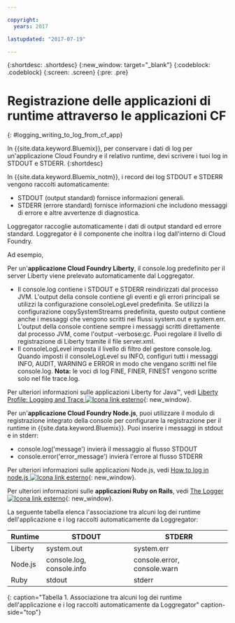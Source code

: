 ```yaml
---

copyright:
  years: 2017

lastupdated: "2017-07-19"

---
```



{:shortdesc: .shortdesc}
{:new_window: target="_blank"}
{:codeblock: .codeblock}
{:screen: .screen}
{:pre: .pre}

# Registrazione delle applicazioni di runtime attraverso le applicazioni CF
{: #logging_writing_to_log_from_cf_app}

In {{site.data.keyword.Bluemix}}, per conservare i dati di log per un'applicazione Cloud Foundry e il relativo runtime, devi scrivere i tuoi log in STDOUT e STDERR. 
{:shortdesc}

In {{site.data.keyword.Bluemix_notm}}, i record dei log STDOUT e STDERR vengono raccolti automaticamente:

* STDOUT (output standard) fornisce informazioni generali.  
* STDERR (errore standard) fornisce informazioni che includono messaggi di errore e altre avvertenze di diagnostica. 

Loggregator raccoglie automaticamente i dati di output standard ed errore standard. Loggregator è il componente che inoltra i log dall'interno di Cloud Foundry. 

Ad esempio, 

Per un'**applicazione Cloud Foundry Liberty**, il console.log predefinito per il server Liberty viene prelevato automaticamente dal Loggregator. 

* Il console.log contiene i STDOUT e STDERR reindirizzati dal processo JVM. L'output della console contiene gli eventi e gli errori principali se utilizzi la configurazione consoleLogLevel predefinita. Se utilizzi la configurazione copySystemStreams predefinita, questo output contiene anche i messaggi che vengono scritti nei flussi system.out e system.err. L'output della console contiene sempre i messaggi scritti direttamente dal processo JVM, come l'output -verbose:gc. Puoi regolare il livello di registrazione di Liberty tramite il file server.xml.
* Il consoleLogLevel imposta il livello di filtro del gestore console.log. Quando imposti il consoleLogLevel su INFO, configuri tutti i messaggi INFO, AUDIT, WARNING e ERROR in modo che vengano scritti nel file console.log. **Nota:** le voci di log FINE, FINER, FINEST vengono scritte solo nel file trace.log.

Per ulteriori informazioni sulle applicazioni Liberty for Java™, vedi [Liberty Profile: Logging and Trace ![Icona link esterno](../../../icons/launch-glyph.svg "Icona link esterno")](http://www-01.ibm.com/support/knowledgecenter/was_beta_liberty/com.ibm.websphere.wlp.nd.multiplatform.doc/ae/rwlp_logging.html "Icona link esterno"){: new_window}.

Per un'**applicazione Cloud Foundry Node.js**, puoi utilizzare il modulo di registrazione integrato della console per configurare la registrazione per il runtime in {{site.data.keyword.Bluemix}}. Puoi inserire i messaggi in stdout e in stderr:

* console.log('message') invierà il messaggio al flusso STDOUT
* console.error('error_message') invierà l'errore al flusso STDERR

Per ulteriori informazioni sulle applicazioni Node.js, vedi [How to log in node.js ![Icona link esterno](../../../icons/launch-glyph.svg "Icona link esterno")](http://docs.nodejitsu.com/articles/intermediate/how-to-log "Icona link esterno"){: new_window}.


Per ulteriori informazioni sulle **applicazioni Ruby on Rails**, vedi [The Logger ![Icona link esterno](../../../icons/launch-glyph.svg "Icona link esterno")](http://guides.rubyonrails.org/debugging_rails_applications.html#the-logger "Icona link esterno"){: new_window}.

La seguente tabella elenca l'associazione tra alcuni log dei runtime dell'applicazione e i log raccolti automaticamente da Loggregator:

| **Runtime** |    **STDOUT**     | **STDERR** |
|-----------------|-------------------|-------------------|
| Liberty | system.out | system.err |
| Node.js | console.log, console.info | console.error, console.warn |
| Ruby | stdout| stderr |
{: caption="Tabella 1. Associazione tra alcuni log dei runtime dell'applicazione e i log raccolti automaticamente da Loggregator" caption-side="top"}

